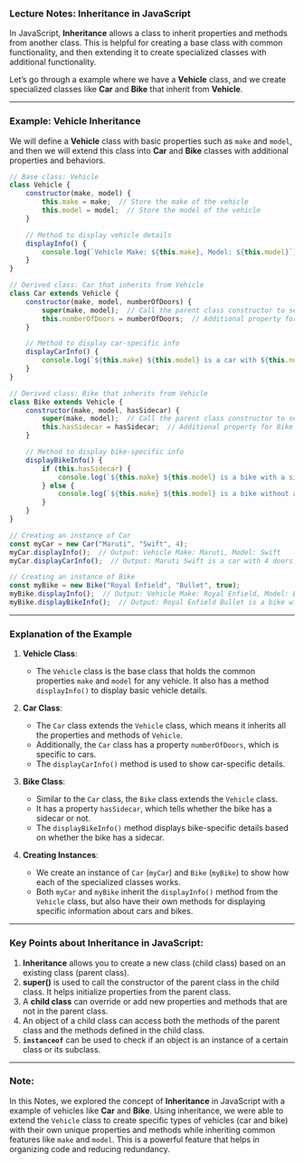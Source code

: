 ### **Lecture Notes: Inheritance in JavaScript**

In JavaScript, **Inheritance** allows a class to inherit properties and methods from another class. This is helpful for creating a base class with common functionality, and then extending it to create specialized classes with additional functionality.

Let’s go through a example where we have a **Vehicle** class, and we create specialized classes like **Car** and **Bike** that inherit from **Vehicle**.

---

### **Example: Vehicle Inheritance**

We will define a **Vehicle** class with basic properties such as `make` and `model`, and then we will extend this class into **Car** and **Bike** classes with additional properties and behaviors.

```javascript
// Base class: Vehicle
class Vehicle {
    constructor(make, model) {
        this.make = make;  // Store the make of the vehicle
        this.model = model;  // Store the model of the vehicle
    }

    // Method to display vehicle details
    displayInfo() {
        console.log(`Vehicle Make: ${this.make}, Model: ${this.model}`);
    }
}

// Derived class: Car that inherits from Vehicle
class Car extends Vehicle {
    constructor(make, model, numberOfDoors) {
        super(make, model);  // Call the parent class constructor to set the make and model
        this.numberOfDoors = numberOfDoors;  // Additional property for Car class
    }

    // Method to display car-specific info
    displayCarInfo() {
        console.log(`${this.make} ${this.model} is a car with ${this.numberOfDoors} doors.`);
    }
}

// Derived class: Bike that inherits from Vehicle
class Bike extends Vehicle {
    constructor(make, model, hasSidecar) {
        super(make, model);  // Call the parent class constructor to set the make and model
        this.hasSidecar = hasSidecar;  // Additional property for Bike class
    }

    // Method to display bike-specific info
    displayBikeInfo() {
        if (this.hasSidecar) {
            console.log(`${this.make} ${this.model} is a bike with a sidecar.`);
        } else {
            console.log(`${this.make} ${this.model} is a bike without a sidecar.`);
        }
    }
}

// Creating an instance of Car
const myCar = new Car("Maruti", "Swift", 4);
myCar.displayInfo();  // Output: Vehicle Make: Maruti, Model: Swift
myCar.displayCarInfo();  // Output: Maruti Swift is a car with 4 doors.

// Creating an instance of Bike
const myBike = new Bike("Royal Enfield", "Bullet", true);
myBike.displayInfo();  // Output: Vehicle Make: Royal Enfield, Model: Bullet
myBike.displayBikeInfo();  // Output: Royal Enfield Bullet is a bike with a sidecar.
```

---

### **Explanation of the Example**

1. **Vehicle Class**:
   - The `Vehicle` class is the base class that holds the common properties `make` and `model` for any vehicle. It also has a method `displayInfo()` to display basic vehicle details.

2. **Car Class**:
   - The `Car` class extends the `Vehicle` class, which means it inherits all the properties and methods of `Vehicle`. 
   - Additionally, the `Car` class has a property `numberOfDoors`, which is specific to cars.
   - The `displayCarInfo()` method is used to show car-specific details.

3. **Bike Class**:
   - Similar to the `Car` class, the `Bike` class extends the `Vehicle` class.
   - It has a property `hasSidecar`, which tells whether the bike has a sidecar or not.
   - The `displayBikeInfo()` method displays bike-specific details based on whether the bike has a sidecar.

4. **Creating Instances**:
   - We create an instance of `Car` (`myCar`) and `Bike` (`myBike`) to show how each of the specialized classes works.
   - Both `myCar` and `myBike` inherit the `displayInfo()` method from the `Vehicle` class, but also have their own methods for displaying specific information about cars and bikes.

---

### **Key Points about Inheritance in JavaScript**:

1. **Inheritance** allows you to create a new class (child class) based on an existing class (parent class).
2. **super()** is used to call the constructor of the parent class in the child class. It helps initialize properties from the parent class.
3. A **child class** can override or add new properties and methods that are not in the parent class.
4. An object of a child class can access both the methods of the parent class and the methods defined in the child class.
5. **`instanceof`** can be used to check if an object is an instance of a certain class or its subclass.

---

### **Note:**

In this Notes, we explored the concept of **Inheritance** in JavaScript with a example of vehicles like **Car** and **Bike**. Using inheritance, we were able to extend the `Vehicle` class to create specific types of vehicles (car and bike) with their own unique properties and methods while inheriting common features like `make` and `model`. This is a powerful feature that helps in organizing code and reducing redundancy.